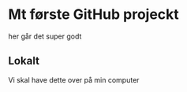 # Mt første GitHub projeckt
her går det super godt

## Lokalt
Vi skal have dette over på min computer
